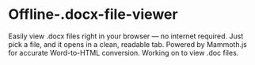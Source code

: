 # Offline-.docx-file-viewer
Easily view .docx files right in your browser — no internet required. Just pick a file, and it opens in a clean, readable tab. Powered by Mammoth.js for accurate Word-to-HTML conversion. Working on to view .doc files.
